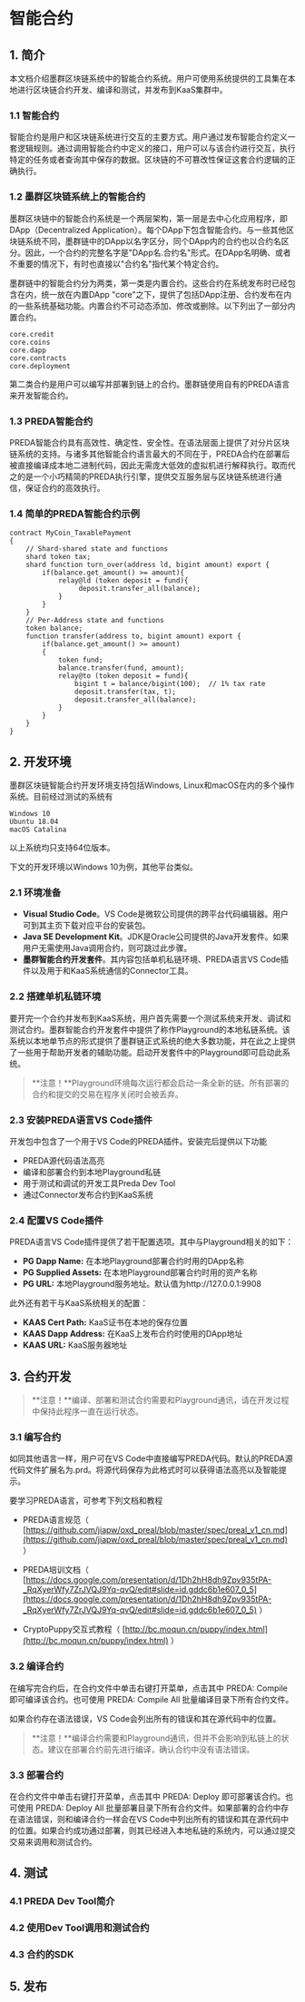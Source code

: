 # 智能合约

## 1. 简介

本文档介绍墨群区块链系统中的智能合约系统。用户可使用系统提供的工具集在本地进行区块链合约开发、编译和测试，并发布到KaaS集群中。

### 1.1 智能合约

智能合约是用户和区块链系统进行交互的主要方式。用户通过发布智能合约定义一套逻辑规则。通过调用智能合约中定义的接口，用户可以与该合约进行交互，执行特定的任务或者查询其中保存的数据。区块链的不可篡改性保证这套合约逻辑的正确执行。

### 1.2 墨群区块链系统上的智能合约

墨群区块链中的智能合约系统是一个两层架构，第一层是去中心化应用程序，即DApp（Decentralized Application）。每个DApp下包含智能合约。与一些其他区块链系统不同，墨群链中的DApp以名字区分，同个DApp内的合约也以合约名区分。因此，一个合约的完整名字是"DApp名.合约名"形式。在DApp名明确、或者不重要的情况下，有时也直接以"合约名"指代某个特定合约。

墨群链中的智能合约分为两类，第一类是内置合约。这些合约在系统发布时已经包含在内，统一放在内置DApp "core"之下，提供了包括DApp注册、合约发布在内的一些系统基础功能。内置合约不可动态添加、修改或删除。以下列出了一部分内置合约。

```
core.credit
core.coins
core.dapp
core.contracts
core.deployment
```

第二类合约是用户可以编写并部署到链上的合约。墨群链使用自有的PREDA语言来开发智能合约。

### 1.3 PREDA智能合约

PREDA智能合约具有高效性、确定性、安全性。在语法层面上提供了对分片区块链系统的支持。与诸多其他智能合约语言最大的不同在于，PREDA合约在部署后被直接编译成本地二进制代码，因此无需庞大低效的虚拟机进行解释执行。取而代之的是一个小巧精简的PREDA执行引擎，提供交互服务层与区块链系统进行通信，保证合约的高效执行。

### 1.4 简单的PREDA智能合约示例

```
contract MyCoin_TaxablePayment
{
	// Shard-shared state and functions
	shard token tax;
	shard function turn_over(address ld, bigint amount) export {
		if(balance.get_amount() >= amount){
			relay@ld (token deposit = fund){
				 deposit.transfer_all(balance);
			}
		}
	}
	// Per-Address state and functions
	token balance;
	function transfer(address to, bigint amount) export {
		if(balance.get_amount() >= amount)
		{   
			token fund;
			balance.transfer(fund, amount);
			relay@to (token deposit = fund){
				bigint t = balance/bigint(100);  // 1% tax rate
				deposit.transfer(tax, t);
				deposit.transfer_all(balance);
			}
		}
	}
}
```

## 2. 开发环境

墨群区块链智能合约开发环境支持包括Windows, Linux和macOS在内的多个操作系统。目前经过测试的系统有

```
Windows 10
Ubuntu 18.04
macOS Catalina
```

以上系统均只支持64位版本。

下文的开发环境以Windows 10为例，其他平台类似。

### 2.1 环境准备

- **Visual Studio Code**。VS Code是微软公司提供的跨平台代码编辑器。用户可到其主页下载对应平台的安装包。
- **Java SE Development Kit**。JDK是Oracle公司提供的Java开发套件。如果用户无需使用Java调用合约，则可跳过此步骤。
- **墨群智能合约开发套件**。其内容包括单机私链环境、PREDA语言VS Code插件以及用于和KaaS系统通信的Connector工具。

### 2.2 搭建单机私链环境

要开完一个合约并发布到KaaS系统，用户首先需要一个测试系统来开发、调试和测试合约。墨群智能合约开发套件中提供了称作Playground的本地私链系统。该系统以本地单节点的形式提供了墨群链正式系统的绝大多数功能，并在此之上提供了一些用于帮助开发者的辅助功能。启动开发套件中的Playground即可启动此系统。

> **注意！**Playground环境每次运行都会启动一条全新的链。所有部署的合约和提交的交易在程序关闭时会被丢弃。

### 2.3 安装PREDA语言VS Code插件

开发包中包含了一个用于VS Code的PREDA插件。安装完后提供以下功能

- PREDA源代码语法高亮
- 编译和部署合约到本地Playground私链
- 用于测试和调试的开发工具Preda Dev Tool
- 通过Connector发布合约到KaaS系统

### 2.4 配置VS Code插件

PREDA语言VS Code插件提供了若干配置选项。其中与Playground相关的如下：

- **PG Dapp Name:** 在本地Playground部署合约时用的DApp名称
- **PG Supplied Assets:** 在本地Playground部署合约时用的资产名称
- **PG URL:** 本地Playground服务地址。默认值为http://127.0.0.1:9908

此外还有若干与KaaS系统相关的配置：

- **KAAS Cert Path:** KaaS证书在本地的保存位置
- **KAAS Dapp Address:** 在KaaS上发布合约时使用的DApp地址
- **KAAS URL:** KaaS服务器地址

## 3. 合约开发

> **注意！**编译、部署和测试合约需要和Playground通讯，请在开发过程中保持此程序一直在运行状态。

### 3.1 编写合约

如同其他语言一样，用户可在VS Code中直接编写PREDA代码。默认的PREDA源代码文件扩展名为.prd。将源代码保存为此格式时可以获得语法高亮以及智能提示。

要学习PREDA语言，可参考下列文档和教程

- PREDA语言规范（  [https://github.com/jiapw/oxd_preal/blob/master/spec/preal_v1_cn.md](https://github.com/jiapw/oxd_preal/blob/master/spec/preal_v1_cn.md)  ）

- PREDA培训文档（  [https://docs.google.com/presentation/d/1Dh2hH8dh9Zpv935tPA-_RqXyerWfy7ZrJVQJ9Yq-qvQ/edit#slide=id.gddc6b1e607_0_5](https://docs.google.com/presentation/d/1Dh2hH8dh9Zpv935tPA-_RqXyerWfy7ZrJVQJ9Yq-qvQ/edit#slide=id.gddc6b1e607_0_5) ）

- CryptoPuppy交互式教程（  [http://bc.moqun.cn/puppy/index.html](http://bc.moqun.cn/puppy/index.html)  ）

### 3.2 编译合约

在编写完合约后，在合约文件中单击右键打开菜单，点击其中 PREDA: Compile 即可编译该合约。也可使用 PREDA: Compile All 批量编译目录下所有合约文件。

如果合约存在语法错误，VS Code会列出所有的错误和其在源代码中的位置。

> **注意！**编译合约需要和Playground通讯，但并不会影响到私链上的状态。建议在部署合约前先进行编译，确认合约中没有语法错误。

### 3.3 部署合约

在合约文件中单击右键打开菜单，点击其中 PREDA: Deploy 即可部署该合约。也可使用 PREDA: Deploy All 批量部署目录下所有合约文件。如果部署的合约中存在语法错误，则和编译合约一样会在VS Code中列出所有的错误和其在源代码中的位置。如果合约成功通过部署，则其已经进入本地私链的系统内，可以通过提交交易来调用和测试合约。

## 4. 测试

### 4.1 PREDA Dev Tool简介

### 4.2 使用Dev Tool调用和测试合约

### 4.3 合约的SDK

## 5. 发布

